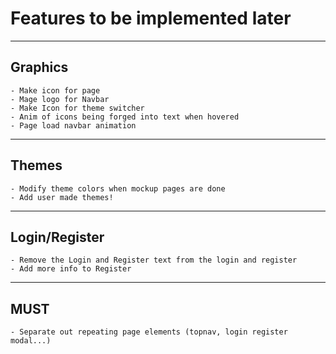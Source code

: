 # Features to be implemented later
---
## Graphics
    - Make icon for page
    - Mage logo for Navbar
    - Make Icon for theme switcher
    - Anim of icons being forged into text when hovered
    - Page load navbar animation
---
## Themes
    - Modify theme colors when mockup pages are done
    - Add user made themes!
---
## Login/Register
    - Remove the Login and Register text from the login and register
    - Add more info to Register
---
## MUST
    - Separate out repeating page elements (topnav, login register modal...)